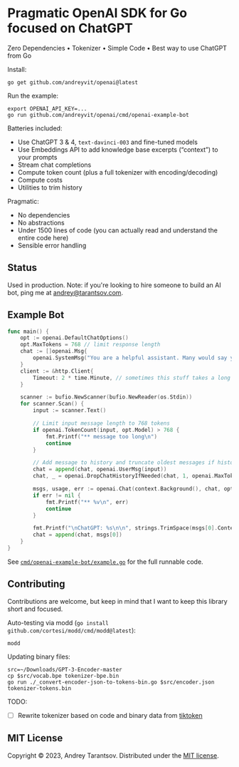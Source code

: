 Pragmatic OpenAI SDK for Go focused on ChatGPT
==============================================

Zero Dependencies • Tokenizer • Simple Code • Best way to use ChatGPT from Go

Install:

    go get github.com/andreyvit/openai@latest

Run the example:

    export OPENAI_API_KEY=...
    go run github.com/andreyvit/openai/cmd/openai-example-bot

Batteries included:

* Use ChatGPT 3 & 4, `text-davinci-003` and fine-tuned models
* Use Embeddings API to add knowledge base excerpts (“context”) to your prompts
* Stream chat completions
* Compute token count (plus a full tokenizer with encoding/decoding)
* Compute costs
* Utilities to trim history

Pragmatic:

* No dependencies
* No abstractions
* Under 1500 lines of code (you can actually read and understand the entire code here)
* Sensible error handling


Status
------

Used in production. Note: if you're looking to hire someone to build an AI bot, ping me at [andrey@tarantsov.com](mailto:andrey+chatgptbots@tarantsov.com).


Example Bot
-----------

```go
func main() {
    opt := openai.DefaultChatOptions()
    opt.MaxTokens = 768 // limit response length
    chat := []openai.Msg{
        openai.SystemMsg("You are a helpful assistant. Many would say you are way too cheerful and over the top. Answer concisely, adding jokes and exclamantions."),
    }
    client := &http.Client{
        Timeout: 2 * time.Minute, // sometimes this stuff takes a long time to respond
    }

    scanner := bufio.NewScanner(bufio.NewReader(os.Stdin))
    for scanner.Scan() {
        input := scanner.Text()

        // Limit input message length to 768 tokens
        if openai.TokenCount(input, opt.Model) > 768 {
            fmt.Printf("** message too long\n")
            continue
        }

        // Add message to history and truncate oldest messages if history no longer fits
        chat = append(chat, openai.UserMsg(input))
        chat, _ = openai.DropChatHistoryIfNeeded(chat, 1, openai.MaxTokens(opt.Model), opt.Model)

        msgs, usage, err := openai.Chat(context.Background(), chat, opt, client, creds)
        if err != nil {
            fmt.Printf("** %v\n", err)
            continue
        }

        fmt.Printf("\nChatGPT: %s\n\n", strings.TrimSpace(msgs[0].Content))
        chat = append(chat, msgs[0])
    }
}
```

See [`cmd/openai-example-bot/example.go`](cmd/openai-example-bot/example.go) for the full runnable code.


Contributing
------------

Contributions are welcome, but keep in mind that I want to keep this library short and focused.

Auto-testing via modd (`go install github.com/cortesi/modd/cmd/modd@latest`):

    modd

Updating binary files:

    src=~/Downloads/GPT-3-Encoder-master
    cp $src/vocab.bpe tokenizer-bpe.bin
    go run ./_convert-encoder-json-to-tokens-bin.go $src/encoder.json tokenizer-tokens.bin

TODO:

- [ ] Rewrite tokenizer based on code and binary data from [tiktoken](https://github.com/openai/tiktoken/tree/main/tiktoken)


MIT License
-----------

Copyright © 2023, Andrey Tarantsov. Distributed under the [MIT license](LICENSE).
